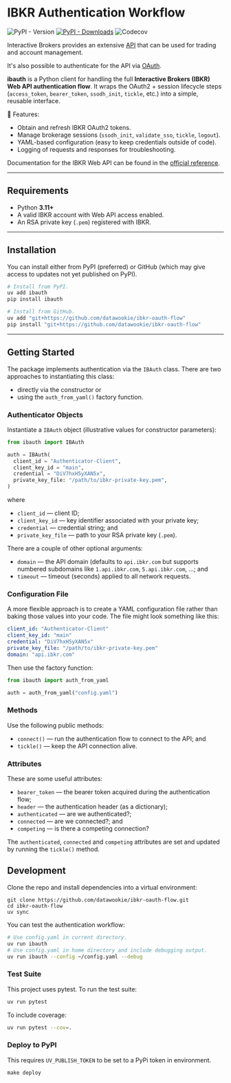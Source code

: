 # IBKR Authentication Workflow

![PyPI - Version](https://img.shields.io/pypi/v/ibauth)
[![PyPI - Downloads](https://img.shields.io/pypi/dm/ibauth)](https://pypi.org/project/ibauth/)
![Codecov](https://img.shields.io/codecov/c/github/datawookie/ibauth)

Interactive Brokers provides an extensive
[API](https://www.interactivebrokers.com/campus/ibkr-api-page/webapi-ref/) that
can be used for trading and account management.

It's also possible to authenticate for the API via [OAuth](ib-oauth.pdf).

**ibauth** is a Python client for handling the full **Interactive Brokers (IBKR) Web API authentication flow**.
It wraps the OAuth2 + session lifecycle steps (`access_token`, `bearer_token`, `ssodh_init`, `tickle`, etc.) into a simple, reusable interface.

🔑 Features:
- Obtain and refresh IBKR OAuth2 tokens.
- Manage brokerage sessions (`ssodh_init`, `validate_sso`, `tickle`, `logout`).
- YAML-based configuration (easy to keep credentials outside of code).
- Logging of requests and responses for troubleshooting.

Documentation for the IBKR Web API can be found in the [official reference](https://www.interactivebrokers.com/campus/ibkr-api-page/webapi-ref/).

---

## Requirements

- Python **3.11+**
- A valid IBKR account with Web API access enabled.
- An RSA private key (`.pem`) registered with IBKR.

---

## Installation

You can install either from PyPI (preferred) or GitHub (which may give access to
updates not yet published on PyPI).

```bash
# Install from PyPI.
uv add ibauth
pip install ibauth

# Install from GitHub.
uv add "git+https://github.com/datawookie/ibkr-oauth-flow"
pip install "git+https://github.com/datawookie/ibkr-oauth-flow"
```

---

## Getting Started

The package implements authentication via the `IBAuth` class. There are two
approaches to instantiating this class:

- directly via the constructor or
- using the `auth_from_yaml()` factory function.

### Authenticator Objects

Instantiate a `IBAuth` object (illustrative values for constructor parameters):

```python
from ibauth import IBAuth

auth = IBAuth(
  client_id = "Authenticator-Client",
  client_key_id = "main",
  credential = "DiV7hxH5yXAN5x",
  private_key_file: "/path/to/ibkr-private-key.pem",
)
```

where

- `client_id` — client ID;
- `client_key_id` — key identifier associated with your private key;
- `credential` — credential string; and
- `private_key_file` — path to your RSA private key (`.pem`).

There are a couple of other optional arguments:

- `domain` — the API domain (defaults to `api.ibkr.com` but supports numbered subdomains like `1.api.ibkr.com`, `5.api.ibkr.com`, …; and
- `timeout` — timeout (seconds) applied to all network requests.

### Configuration File

A more flexible approach is to create a YAML configuration file rather than
baking those values into your code. The file might look something like this:

```yaml
client_id: "Authenticator-Client"
client_key_id: "main"
credential: "DiV7hxH5yXAN5x"
private_key_file: "/path/to/ibkr-private-key.pem"
domain: "api.ibkr.com"
```

Then use the factory function:

```python
from ibauth import auth_from_yaml

auth = auth_from_yaml("config.yaml")
```

### Methods

Use the following public methods:

- `connect()` — run the authentication flow to connect to the API; and
- `tickle()` — keep the API connection alive.

### Attributes

These are some useful attributes:

- `bearer_token` — the bearer token acquired during the authentication flow;
- `header` — the authentication header (as a dictionary);
- `authenticated` — are we authenticated?;
- `connected` — are we connected?; and
- `competing` — is there a competing connection?

The `authenticated`, `connected` and `competing` attributes are set and updated by running the `tickle()` method.

## Development

Clone the repo and install dependencies into a virtual environment:

```
git clone https://github.com/datawookie/ibkr-oauth-flow.git
cd ibkr-oauth-flow
uv sync
```

You can test the authentication workflow:

```bash
# Use config.yaml in current directory.
uv run ibauth
# Use config.yaml in home directory and include debugging output.
uv run ibauth --config ~/config.yaml --debug
```

### Test Suite

This project uses pytest. To run the test suite:

```bash
uv run pytest
```

To include coverage:

```bash
uv run pytest --cov=.
```

### Deploy to PyPI

This requires `UV_PUBLISH_TOKEN` to be set to a PyPi token in environment.

```
make deploy
```
